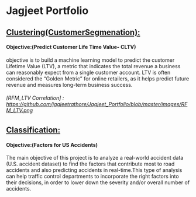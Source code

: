 # Jagjeet Portfolio

## [Clustering(CustomerSegmenation):](https://github.com/jagjeetrathore/E-Commerce-System)
#### Objective:(Predict Customer Life Time Value- CLTV)
objective is to build a machine learning model to predict the customer Lifetime Value (LTV), a metric that indicates the total revenue a business can reasonably expect from a single customer account. LTV is often considered the “Golden Metric” for online retailers, as it helps predict future revenue and measures long-term business success.
###### [RFM_LTV Correlation] : https://github.com/jagjeetrathore/Jagjeet_Portfolio/blob/master/images/RFM_LTV.png
## [Classification:](https://github.com/jagjeetrathore/USaccidents)
#### Objective:(Factors for US Accidents)
The main objective of this project is to analyze a real-world accident data (U.S. accident dataset) to find the factors that contribute most to road accidents and also predicting accidents in real-time.This type of analysis can help traffic control departments to incorporate the right factors into their decisions, in order to lower down the severity and/or overall number of accidents.


